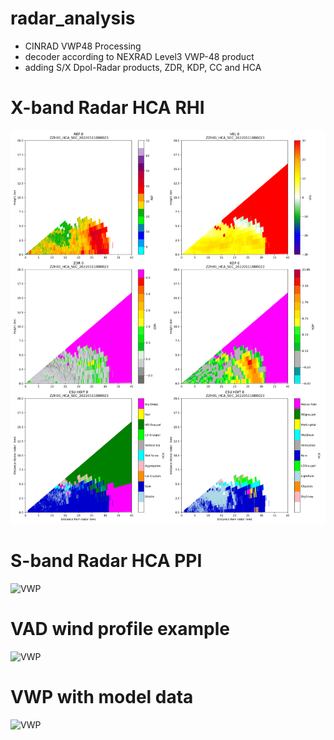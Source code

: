 # radar_analysis
- CINRAD VWP48 Processing
- decoder according to NEXRAD Level3 VWP-48 product
- adding S/X Dpol-Radar products, ZDR, KDP, CC and HCA

# X-band Radar HCA RHI
![VWP](./figs/ZZH01_HCA_SEC_20220511000023_sec_000.png )

# S-band Radar HCA PPI
![VWP](./figs/Z9200_hca_20220511000000_swp00.png)

# VAD wind profile example
![VWP](./figs/VWP_Z9200_20200508000000.png)

# VWP with model data
![VWP](./figs/vwp_x_model.jpg)

